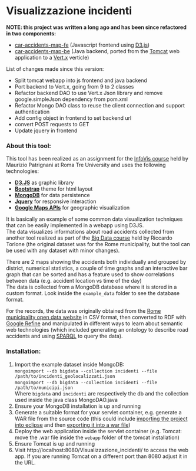 Visualizzazione incidenti
=========================

**NOTE: this project was written a long ago and has been since refactored in two components:**

- [car-accidents-map-fe](https://github.com/marcosox/car-accidents-map-fe) (Javascript frontend using [D3.js](https://d3js.org/))
- [car-accidents-map-be](https://github.com/marcosox/car-accidents-map-be) (Java backend, ported from the [Tomcat](http://tomcat.apache.org/) web application to a [Vert.x](https://vertx.io/) verticle)

List of changes made since this version:

- Split tomcat webapp into js frontend and java backend
- Port backend to Vert.x, going from 9 to 2 classes
- Refactor backend DAO to use Vert.x Json library and remove google.simpleJson dependency from pom.xml
- Refactor Mongo DAO class to reuse the client connection and support authentication
- Add config object in frontend to set backend url
- convert POST requests to GET
- Update jquery in frontend

### About this tool:

This tool has been realized as an assignment for the [InfoVis course](http://www.dia.uniroma3.it/~infovis) held by Maurizio Patrignani at Roma Tre University and uses the following technologies:

* [**D3.JS**](https://d3js.org/) as graphic library
* [**Bootstrap**](https://getbootstrap.com/) theme for html layout
* [**MongoDB**](https://www.mongodb.com) for data persistence
* [**Jquery**](https://jquery.com/) for responsive interaction
* [**Google Maps APIs**](https://developers.google.com/maps/) for geographic visualization 

It is basically an example of some common data visualization techniques that can be easily implemented in a webapp using D3JS.  
The data visualizes informations about road accidents collected from another tool realized as part of the [Big Data course](http://torlone.dia.uniroma3.it/bigdata/) held by Riccardo Torlone (the original dataset was for the Rome municipality, but the tool can be used with any dataset with minor changes).

There are 2 maps showing the accidents both individually and grouped by district, numerical statistics, a couple of time graphs and an interactive bar graph that can be sorted and has a feature used to show correlations between data (e.g. accident location vs time of the day)  
The data is collected from a MongoDB database where it is stored in a custom format. Look inside the `example_data` folder to see the database format.

For the records, the data was originally obtained from the [Rome municipality open data website](http://dati.comune.roma.it/cms/it/incidenti_stradali.page) in CSV format, then converted to RDF with [Google Refine](http://openrefine.org/) and manipulated in different ways to learn about semantic web technologies (which included generating an ontology to describe road accidents and using [SPARQL](https://en.wikipedia.org/wiki/SPARQL) to query the data).

### Installation:

  1. Import the example dataset inside MongoDB:  
`mongoimport --db bigdata --collection incidenti --file /path/to/incidenti_geolocalizzati.json`  
`mongoimport --db bigdata --collection incidenti --file /path/to/municipi.json`  
Where `bigdata` and `incidenti` are respectively the db and the collection used inside the java class MongoDAO.java  
  2. Ensure your MongoDB installation is up and running
  3. Generate a suitable format for your servlet container, e.g. generate a WAR file from the source code (this could include [importing the project into eclipse](http://help.eclipse.org/kepler/index.jsp?topic=%2Forg.eclipse.platform.doc.user%2Ftasks%2Ftasks-importproject.htm) and then [exporting it into a war file](http://help.eclipse.org/kepler/index.jsp?topic=%2Forg.eclipse.wst.webtools.doc.user%2Ftopics%2Ftwcrewar.html))
  4. Deploy the web application inside the servlet container (e.g. Tomcat: move the .war file inside the `webapp` folder of the tomcat installation)
  5. Ensure Tomcat is up and running
  6. Visit http://localhost:8080/Visualizzazione_incidenti/ to access the web app. If you are running Tomcat on a different port than 8080 adjust it in the URL.
